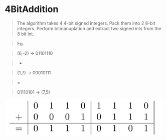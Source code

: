 # 4BitAddition

> The algorithm takes 4 4-bit signed integers. Pack them into 2 8-bit integers. Perform bitmanuplation and extract two signed ints from the 8 bit int.

> Eg.

> (6,-2) -> 01101110

> +

> (1,7)  -> 00010111

> =

> 01110101 -> (7,5)

![](image1.png)
 
